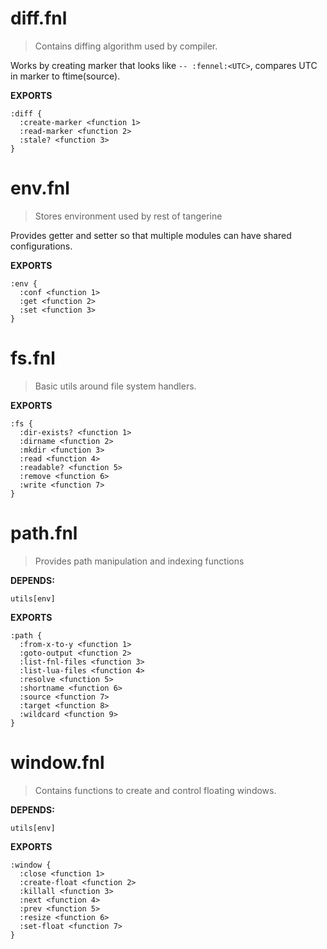 # diff.fnl
> Contains diffing algorithm used by compiler.

Works by creating marker that looks like `-- :fennel:<UTC>`,
compares UTC in marker to ftime(source).

**EXPORTS**
```fennel
:diff {
  :create-marker <function 1>
  :read-marker <function 2>
  :stale? <function 3>
}
```

# env.fnl
> Stores environment used by rest of tangerine

Provides getter and setter so that multiple modules can have shared configurations.

**EXPORTS**
```fennel
:env {
  :conf <function 1>
  :get <function 2>
  :set <function 3>
}
```

# fs.fnl
> Basic utils around file system handlers.

**EXPORTS**
```fennel
:fs {
  :dir-exists? <function 1>
  :dirname <function 2>
  :mkdir <function 3>
  :read <function 4>
  :readable? <function 5>
  :remove <function 6>
  :write <function 7>
}
```

# path.fnl
> Provides path manipulation and indexing functions

**DEPENDS:**
```
utils[env]
```

**EXPORTS**
```fennel
:path {
  :from-x-to-y <function 1>
  :goto-output <function 2>
  :list-fnl-files <function 3>
  :list-lua-files <function 4>
  :resolve <function 5>
  :shortname <function 6>
  :source <function 7>
  :target <function 8>
  :wildcard <function 9>
}
```

# window.fnl
> Contains functions to create and control floating windows.

**DEPENDS:**
```
utils[env]
```

**EXPORTS**
```fennel
:window {
  :close <function 1>
  :create-float <function 2>
  :killall <function 3>
  :next <function 4>
  :prev <function 5>
  :resize <function 6>
  :set-float <function 7>
}
```

